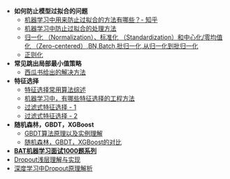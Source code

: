 - **如何防止模型过拟合的问题**
    + [机器学习中用来防止过拟合的方法有哪些？- 知乎](https://www.zhihu.com/question/59201590)
    + [机器学习中防止过拟合的处理方法](https://blog.csdn.net/heyongluoyao8/article/details/49429629)
    + [归一化 （Normalization）、标准化 （Standardization）和中心化/零均值化 （Zero-centered）,BN,Batch,批归一化,从归一化到批归一化](https://blog.csdn.net/qq_35290785/article/details/89322289)
    + [正则化](https://www.cnblogs.com/maybe2030/p/9231231.html#_label5)
- **常见跳出局部最小值策略**
    + [西瓜书给出的解决方法](https://blog.csdn.net/Touch_Dream/article/details/70142482)
- **特征选择**
    + [特征选择常用算法综述](https://www.cnblogs.com/heaad/archive/2011/01/02/1924088.html)
    + [机器学习中，有哪些特征选择的工程方法](https://www.zhihu.com/question/28641663/answer/41653367)
    + [过滤式特征选择 - 1](https://www.cnblogs.com/wanglei5205/p/8973680.html)
    + [过滤式特征选择 - 2](https://blog.csdn.net/weixin_43378396/article/details/90649064)
- **随机森林，GBDT，XGBoost**
    + [GBDT算法原理以及实例理解](https://blog.csdn.net/zpalyq110/article/details/79527653)
    + [随机森林，GBDT，XGBoost的对比](https://blog.csdn.net/yingfengfeixiang/article/details/80210145)
- [**BAT机器学习面试1000题系列**](https://blog.csdn.net/sinat_35512245/article/details/78796328)
- [Dropout浅层理解与实现](https://blog.csdn.net/hjimce/article/details/50413257)
- [深度学习中Dropout原理解析](https://blog.csdn.net/program_developer/article/details/80737724)
